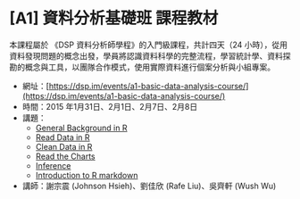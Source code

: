 # [A1] 資料分析基礎班 課程教材
本課程屬於 《DSP 資料分析師學程》的入門級課程，共計四天（24 小時），從用資料發現問題的概念出發，學員將認識資料科學的完整流程，學習統計學、資料探勘的概念與工具，以團隊合作模式，使用實際資料進行個案分析與小組專案。

- 網址：[https://dsp.im/events/a1-basic-data-analysis-course/](https://dsp.im/events/a1-basic-data-analysis-course/)
- 時間：2015 年1月31日、2月1日、2月7日、2月8日
- 講題：
    + [General Background in R](https://dspim.github.io/A1-basic-data-analysis/A1-RBasic.html)
    + [Read Data in R](https://dspim.github.io/A1-basic-data-analysis/A1-ETL-1.html)
    + [Clean Data in R](https://dspim.github.io/A1-basic-data-analysis/A1-ETL-2.html)
    + [Read the Charts](https://dspim.github.io/A1-basic-data-analysis/A1-EDA-2-Charts.html)
    + [Inference](https://dspim.github.io/A1-basic-data-analysis/A1-EDA-3-Inference.html)
    + [Introduction to R markdown](https://dspim.github.io/A1-basic-data-analysis/A1-RMarkdown.html)
- 講師：謝宗震 (Johnson Hsieh)、劉佳欣 (Rafe Liu)、吳齊軒 (Wush Wu)
